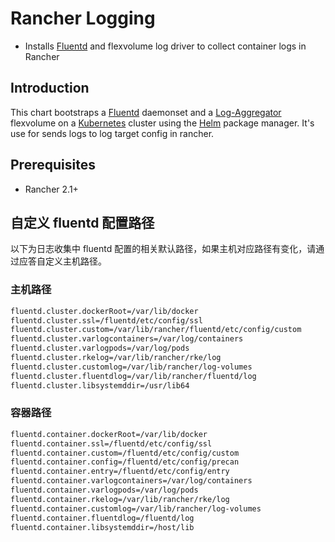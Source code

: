 # Rancher Logging

* Installs [Fluentd](https://www.fluentd.org/) and flexvolume log driver to collect container logs in Rancher

## Introduction

This chart bootstraps a [Fluentd](https://www.fluentd.org/) daemonset and a [Log-Aggregator](https://github.com/rancher/log-aggregator) flexvolume on a [Kubernetes](http://kubernetes.io) cluster using the [Helm](https://helm.sh) package manager.
It's use for sends logs to log target config in rancher.

## Prerequisites
  - Rancher 2.1+

## 自定义 fluentd 配置路径

以下为日志收集中 fluentd 配置的相关默认路径，如果主机对应路径有变化，请通过应答自定义主机路径。

### 主机路径

```bash
fluentd.cluster.dockerRoot=/var/lib/docker
fluentd.cluster.ssl=/fluentd/etc/config/ssl
fluentd.cluster.custom=/var/lib/rancher/fluentd/etc/config/custom
fluentd.cluster.varlogcontainers=/var/log/containers
fluentd.cluster.varlogpods=/var/log/pods
fluentd.cluster.rkelog=/var/lib/rancher/rke/log
fluentd.cluster.customlog=/var/lib/rancher/log-volumes
fluentd.cluster.fluentdlog=/var/lib/rancher/fluentd/log
fluentd.cluster.libsystemddir=/usr/lib64
```

### 容器路径

```bash
fluentd.container.dockerRoot=/var/lib/docker
fluentd.container.ssl=/fluentd/etc/config/ssl
fluentd.container.custom=/fluentd/etc/config/custom
fluentd.container.config=/fluentd/etc/config/precan
fluentd.container.entry=/fluentd/etc/config/entry
fluentd.container.varlogcontainers=/var/log/containers
fluentd.container.varlogpods=/var/log/pods
fluentd.container.rkelog=/var/lib/rancher/rke/log
fluentd.container.customlog=/var/lib/rancher/log-volumes
fluentd.container.fluentdlog=/fluentd/log
fluentd.container.libsystemddir=/host/lib
```